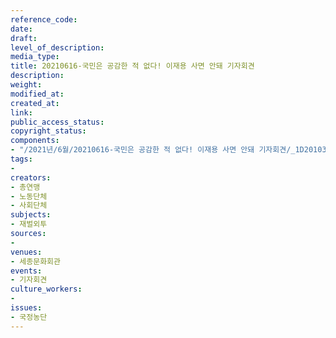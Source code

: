 ```yaml
---
reference_code: 
date: 
draft: 
level_of_description: 
media_type: 
title: 20210616-국민은 공감한 적 없다! 이재용 사면 안돼 기자회견
description: 
weight: 
modified_at: 
created_at: 
link: 
public_access_status: 
copyright_status: 
components:
- "/2021년/6월/20210616-국민은 공감한 적 없다! 이재용 사면 안돼 기자회견/_1D20103.jpg"
tags:
- 
creators:
- 총연맹
- 노동단체
- 사회단체
subjects:
- 재벌외투
sources:
- 
venues:
- 세종문화회관
events:
- 기자회견
culture_workers:
- 
issues:
- 국정농단
---
```

